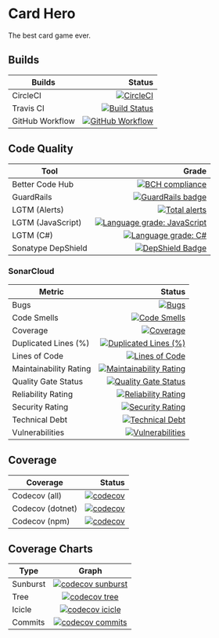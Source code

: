 # Card Hero

The best card game ever.

## Builds

|Builds|Status|
|---|---:|
|CircleCI|[![CircleCI](https://circleci.com/gh/kwokkan/card-hero.svg?style=svg)](https://circleci.com/gh/kwokkan/card-hero)|
|Travis CI|[![Build Status](https://travis-ci.com/kwokkan/card-hero.svg?branch=master)](https://travis-ci.com/kwokkan/card-hero)|
|GitHub Workflow|[![GitHub Workflow](https://github.com/kwokkan/card-hero/workflows/.NET%20Core/badge.svg)](https://github.com/kwokkan/card-hero/actions?query=workflow%3A%22.NET+Core%22)|

## Code Quality

|Tool|Grade|
|---|---:|
|Better Code Hub|[![BCH compliance](https://bettercodehub.com/edge/badge/kwokkan/card-hero?branch=master)](https://bettercodehub.com/)|
|GuardRails|[![GuardRails badge](https://badges.guardrails.io/kwokkan/card-hero.svg?token=fed922e6648c997d7afcd5e97a325e495644646de1caa911f3c1715aef64a77e&provider=github)](https://dashboard.guardrails.io/default/gh/kwokkan/card-hero)|
|LGTM (Alerts)|[![Total alerts](https://img.shields.io/lgtm/alerts/g/kwokkan/card-hero.svg?logo=lgtm&logoWidth=18)](https://lgtm.com/projects/g/kwokkan/card-hero/alerts/)|
|LGTM (JavaScript)|[![Language grade: JavaScript](https://img.shields.io/lgtm/grade/javascript/g/kwokkan/card-hero.svg?logo=lgtm&logoWidth=18)](https://lgtm.com/projects/g/kwokkan/card-hero/context:javascript)|
|LGTM (C#)|[![Language grade: C#](https://img.shields.io/lgtm/grade/csharp/g/kwokkan/card-hero.svg?logo=lgtm&logoWidth=18)](https://lgtm.com/projects/g/kwokkan/card-hero/context:csharp)|
|Sonatype DepShield|[![DepShield Badge](https://depshield.sonatype.org/badges/kwokkan/card-hero/depshield.svg)](https://depshield.github.io)|

### SonarCloud

|Metric|Status|
|---|---:|
|Bugs|[![Bugs](https://sonarcloud.io/api/project_badges/measure?project=kwokkan_card-hero&metric=bugs)](https://sonarcloud.io/dashboard?id=kwokkan_card-hero)|
|Code Smells|[![Code Smells](https://sonarcloud.io/api/project_badges/measure?project=kwokkan_card-hero&metric=code_smells)](https://sonarcloud.io/dashboard?id=kwokkan_card-hero)|
|Coverage|[![Coverage](https://sonarcloud.io/api/project_badges/measure?project=kwokkan_card-hero&metric=coverage)](https://sonarcloud.io/dashboard?id=kwokkan_card-hero)|
|Duplicated Lines (%)|[![Duplicated Lines (%)](https://sonarcloud.io/api/project_badges/measure?project=kwokkan_card-hero&metric=duplicated_lines_density)](https://sonarcloud.io/dashboard?id=kwokkan_card-hero)|
|Lines of Code|[![Lines of Code](https://sonarcloud.io/api/project_badges/measure?project=kwokkan_card-hero&metric=ncloc)](https://sonarcloud.io/dashboard?id=kwokkan_card-hero)|
|Maintainability Rating|[![Maintainability Rating](https://sonarcloud.io/api/project_badges/measure?project=kwokkan_card-hero&metric=sqale_rating)](https://sonarcloud.io/dashboard?id=kwokkan_card-hero)|
|Quality Gate Status|[![Quality Gate Status](https://sonarcloud.io/api/project_badges/measure?project=kwokkan_card-hero&metric=alert_status)](https://sonarcloud.io/dashboard?id=kwokkan_card-hero)|
|Reliability Rating|[![Reliability Rating](https://sonarcloud.io/api/project_badges/measure?project=kwokkan_card-hero&metric=reliability_rating)](https://sonarcloud.io/dashboard?id=kwokkan_card-hero)|
|Security Rating|[![Security Rating](https://sonarcloud.io/api/project_badges/measure?project=kwokkan_card-hero&metric=security_rating)](https://sonarcloud.io/dashboard?id=kwokkan_card-hero)|
|Technical Debt|[![Technical Debt](https://sonarcloud.io/api/project_badges/measure?project=kwokkan_card-hero&metric=sqale_index)](https://sonarcloud.io/dashboard?id=kwokkan_card-hero)|
|Vulnerabilities|[![Vulnerabilities](https://sonarcloud.io/api/project_badges/measure?project=kwokkan_card-hero&metric=vulnerabilities)](https://sonarcloud.io/dashboard?id=kwokkan_card-hero)|

## Coverage

|Coverage|Status|
|---|---:|
|Codecov (all)|[![codecov](https://codecov.io/gh/kwokkan/card-hero/branch/master/graph/badge.svg)](https://codecov.io/gh/kwokkan/card-hero)|
|Codecov (dotnet)|[![codecov](https://codecov.io/gh/kwokkan/card-hero/branch/master/graph/badge.svg?flag=dotnet)](https://codecov.io/gh/kwokkan/card-hero)|
|Codecov (npm)|[![codecov](https://codecov.io/gh/kwokkan/card-hero/branch/master/graph/badge.svg?flag=npm)](https://codecov.io/gh/kwokkan/card-hero)|

## Coverage Charts

|Type|Graph|
|---|:---:|
|Sunburst|[![codecov sunburst](https://codecov.io/gh/kwokkan/card-hero/branch/master/graphs/sunburst.svg)](https://codecov.io/gh/kwokkan/card-hero)|
|Tree|[![codecov tree](https://codecov.io/gh/kwokkan/card-hero/branch/master/graphs/tree.svg)](https://codecov.io/gh/kwokkan/card-hero)|
|Icicle|[![codecov icicle](https://codecov.io/gh/kwokkan/card-hero/branch/master/graphs/icicle.svg)](https://codecov.io/gh/kwokkan/card-hero)|
|Commits|[![codecov commits](https://codecov.io/gh/kwokkan/card-hero/branch/master/graphs/commits.svg)](https://codecov.io/gh/kwokkan/card-hero)|
